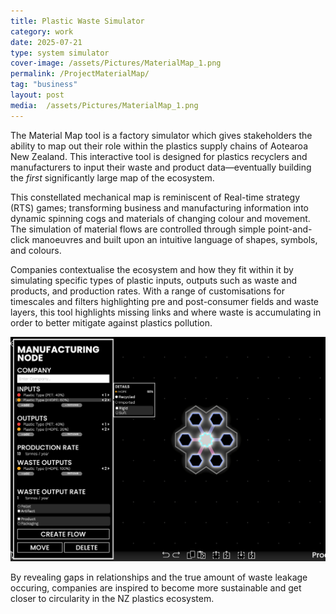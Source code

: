 ```yaml
---
title: Plastic Waste Simulator
category: work
date: 2025-07-21
type: system simulator
cover-image: /assets/Pictures/MaterialMap_1.png
permalink: /ProjectMaterialMap/
tag: "business"
layout: post
media:  /assets/Pictures/MaterialMap_1.png
---
```

The Material Map tool is a factory simulator which gives stakeholders the ability to map out their role within the plastics supply chains of Aotearoa New Zealand. This interactive tool is designed for plastics recyclers and manufacturers to input their waste and product data—eventually building the *first* significantly large map of the ecosystem.

This constellated mechanical map is reminiscent of Real-time strategy (RTS) games; transforming business and manufacturing information into dynamic spinning cogs and materials of changing colour and movement. The simulation of material flows are controlled through simple point-and-click manoeuvres and built upon an intuitive language of shapes, symbols, and colours.

Companies contextualise the ecosystem and how they fit within it by simulating specific types of plastic inputs, outputs such as waste and products, and production rates. With a range of customisations for timescales and filters highlighting pre and post-consumer fields and waste layers, this tool highlights missing links and where waste is accumulating in order to better mitigate against plastics pollution.

![Sub Image](/assets/Pictures/materialmap2.png)

By revealing gaps in relationships and the true amount of waste leakage occuring, companies are inspired to become more sustainable and get closer to circularity in the NZ plastics ecosystem.